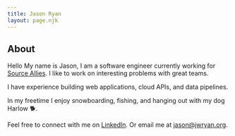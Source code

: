 ```yaml
---
title: Jason Ryan
layout: page.njk
---
```


## About

Hello My name is Jason, I am a software engineer currently working for [Source Allies](https://www.sourceallies.com).
I like to work on interesting problems with great teams.

I have experience building web applications, cloud APIs, and data pipelines.

In my freetime I enjoy snowboarding, fishing, and hanging out with my dog Harlow 🐕.

Feel free to connect with me on [LinkedIn](linkedin.com/in/jason-ryan-758339b3).
Or email me at [jason@jwryan.org](mailto:jason@jwryan.org).

